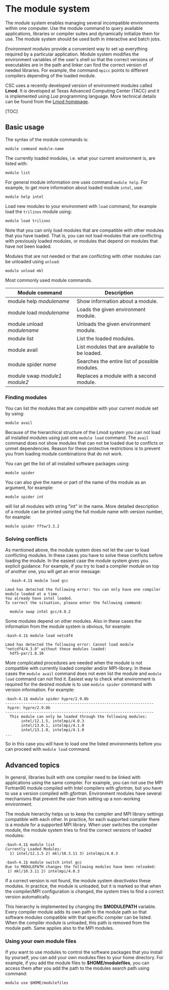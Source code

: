 # The module system

The module system enables managing several incompatible environments
within one computer. Use the module command to query available applications,
libraries or compiler suites and dynamically initialize them for use. 
The module system should be used both in interactive and batch jobs.

*Environment modules* provide a convenient way to set up everything
required by a particular application. Module system modifies the
environment variables of the user's shell so that the correct versions
of executables are in the path and linker can find the correct version
of needed libraries. For example, the command `mpicc` points to
different compilers depending of the loaded module.

CSC uses a recently developed version of environment modules called
**Lmod**. It is developed at Texas Advanced Computing Center (TACC) and
it is implemented using *Lua* programming language. More technical
details can be found from the [Lmod homepage].

[TOC]

## Basic usage

The syntax of the module commands is:

    module command module-name

The currently loaded modules, i.e. what your current environment is,
are listed with:

    module list

For general module information one uses command `module help`. For
example, to get more information about loaded module `intel`,
use:

    module help intel

Load new modules to your environment with `load` command, for
example load the `trilinos` module using:

    module load trilinos

Note that you can only load modules that are compatible with other
modules that you have loaded. That is, you can not load modules that are
conflicting with previously loaded modules, or modules that depend on
modules that have not been loaded.

Modules that are not needed or that are conflicting with other modules
can be unloaded using `unload`:

    module unload mkl

Most commonly used module commands.

|  Module command               |  Description                                  |
|-------------------------------|-----------------------------------------------|
| module help *modulename*      | Show information about a module.              |
| module load *modulename*      | Loads the given environment module.           |
| module unload *modulename*    | Unloads the given environment module.         |
| module list                   | List the loaded modules.                      |
| module avail                  | List modules that are available to be loaded. |
| module spider *name*          | Searches the entire list of possible modules. |
| module swap *module1 module2* | Replaces a module with a second module.       |

### Finding modules

You can list the modules that are compatible with your current module
set by using:

    module avail

Because of the hierarchical structure of the Lmod system you can not
load all installed modules using just one `module load` command. The
`avail` command does not show modules that can not be loaded due to
conflicts or unmet dependencies. Reason for these protective
restrictions is to prevent you from loading module combinations that do
not work.

You can get the list of all installed software packages using:

    module spider

You can also give the name or part of the name of the module as an
argument, for example:

    module spider int

will list all modules with string "int" in the name. More detailed
description of a module can be printed using the full module name with
version number, for example:

    module spider fftw/3.3.2

### Solving conflicts

As mentioned above, the module system does not let the user to load
conflicting modules. In these cases you have to solve these conflicts
before loading the module. In the easiest case the module system gives
you explicit guidance. For example, if you try to load a compiler module
on top of another one, you will get an error message:

      -bash-4.1$ module load gcc

    Lmod has detected the following error: You can only have one compiler module loaded at a time.
    You already have intel loaded.
    To correct the situation, please enter the following command:

      module swap intel gcc/4.8.2

Some modules depend on other modules. Also in these cases the
information from the module system is obvious, for example:

    -bash-4.1$ module load netcdf4

    Lmod has detected the following error: Cannot load module "netcdf4/4.3.0" without these modules loaded:
      hdf5-par/1.8.10

More complicated procedures are needed when the module is not compatible
with currently loaded compiler and/or MPI-library. In these cases the
`module avail` command does not even list the module and `module load`
command can not find it. Easiest way to check what environment is
required for the desired module is to use `module spider` command with
version information. For example:

    -bash-4.1$ module spider hypre/2.9.0b
    ------------------------------------------------------------------
     hypre: hypre/2.9.0b
    ------------------------------------------------------------------
      This module can only be loaded through the following modules:
           intel/12.1.5, intelmpi/4.0.3
           intel/13.0.1, intelmpi/4.1.0
           intel/13.1.0, intelmpi/4.1.0
    ...

  
So in this case you will have to load one the listed environments before
you can proceed with `module load` command.

## Advanced topics

In general, libraries built with one compiler need to be linked with
applications using the same compiler. For example, you can not use the
MPI Fortran90 module compiled with Intel compilers with *gfortran*, but
you have to use a version compiled with *gfortran*. Environment modules
have several mechanisms that prevent the user from setting up a
non-working environment.

The module hierarchy helps us to keep the compiler and MPI library
settings compatible with each other. In practice, for each supported
compiler there is a module for a supported MPI library. When user
switches the compiler module, the module system tries to find the
correct versions of loaded modules:

    -bash-4.1$ module list
    Currently Loaded Modules:
      1) intel/12.1.5 2) mkl/10.3.11 3) intelmpi/4.0.3

    -bash-4.1$ module switch intel gcc
    Due to MODULEPATH changes the following modules have been reloaded:
     1) mkl/10.3.11 2) intelmpi/4.0.3

If a correct version is not found, the module system *deactivates* these
modules. In practice, the module is unloaded, but it is marked so that
when the compiler/MPI configuration is changed, the system tries to find
a correct version automatically.

This hierarchy is implemented by changing the **$MODULEPATH** variable.
Every compiler module adds its own path to the module path so that
software modules compatible with that specific compiler can be listed.
When the compiler module is unloaded, this path is removed from the
module path. Same applies also to the MPI modules.

### Using your own module files

If you want to use modules to control the software packages that you
install by yourself, you can add your own modules files to your home
directory. For example, if you add the module files to
**$HOME/modulefiles**, you can access them after you add the path to the
modules search path using command:

    module use $HOME/modulefiles

  [Lmod homepage]: http://www.tacc.utexas.edu/tacc-projects/mclay/lmod
